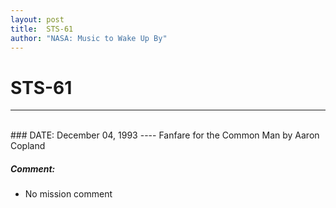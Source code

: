 ```yaml
---
layout: post
title:  STS-61
author: "NASA: Music to Wake Up By"
---
```


# STS-61
----
<br/>
### DATE: December 04, 1993
----
Fanfare for the Common Man by Aaron Copland

##### Comment:
* No mission comment
